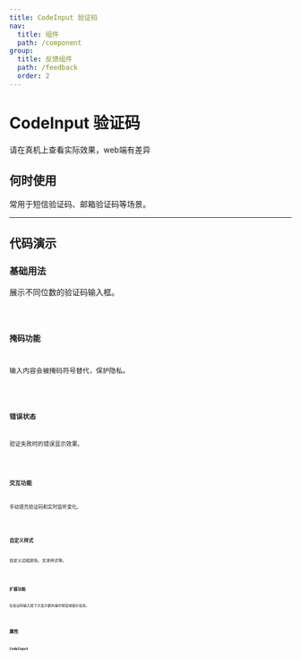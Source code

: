 ```yaml
---
title: CodeInput 验证码
nav:
  title: 组件
  path: /component
group:
  title: 反馈组件
  path: /feedback
  order: 2
---
```


# CodeInput 验证码

请在真机上查看实际效果，web端有差异

## 何时使用

常用于短信验证码、邮箱验证码等场景。

---

## 代码演示

### 基础用法

展示不同位数的验证码输入框。

<code src="./__fixtures__/basicUsage.tsx" />

### 掩码功能

输入内容会被掩码符号替代，保护隐私。

<code src="./__fixtures__/maskDemo.tsx" />

### 错误状态

验证失败时的错误显示效果。

<code src="./__fixtures__/errorStateDemo.tsx" />

### 交互功能

手动填充验证码和实时监听变化。

<code src="./__fixtures__/interactiveDemo.tsx" />

### 自定义样式

自定义边框颜色、文本样式等。

<code src="./__fixtures__/customStyleDemo.tsx" />

### 扩展功能

在验证码输入框下方显示额外操作按钮或提示信息。

<code src="./__fixtures__/extraDemo.tsx" />

## 属性

### CodeInput
<API hideTitle src="./CodeInput.tsx" />
